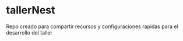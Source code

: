 # tallerNest
Repo creado para compartir recursos y configuraciones rapidas para el desarrollo del taller 
